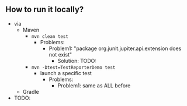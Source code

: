 ## How to run it locally?
* via
  * Maven
    * `mvn clean test`
      * Problems:
        * Problem1: "package org.junit.jupiter.api.extension does not exist"
          * Solution: TODO:
    * `mvn -Dtest=TestReporterDemo test`
      * launch a specific test
        * Problems:
          * Problem1: same as ALL before
  * Gradle
* TODO: